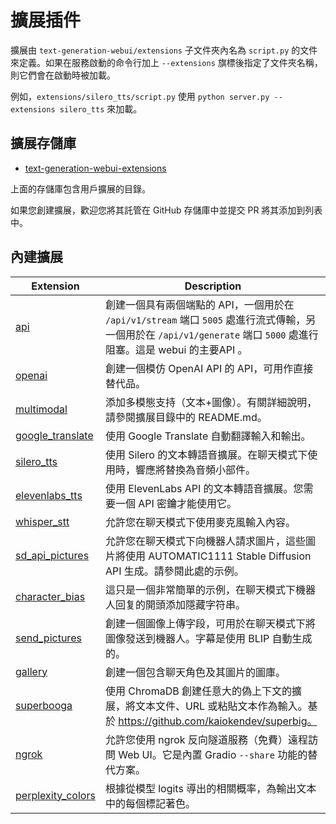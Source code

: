 # 擴展插件

擴展由 `text-generation-webui/extensions` 子文件夾內名為 `script.py` 的文件來定義。如果在服務啟動的命令行加上 `--extensions` 旗標後指定了文件夾名稱，則它們會在啟動時被加載。

例如，`extensions/silero_tts/script.py` 使用 `python server.py --extensions silero_tts` 來加載。

## 擴展存儲庫

- [text-generation-webui-extensions](https://github.com/oobabooga/text-generation-webui-extensions)

上面的存儲庫包含用戶擴展的目錄。

如果您創建擴展，歡迎您將其託管在 GitHub 存儲庫中並提交 PR 將其添加到列表中。

## 內建擴展

|Extension|Description|
|---------|-----------|
|[api](https://github.com/oobabooga/text-generation-webui/tree/main/extensions/api)| 創建一個具有兩個端點的 API，一個用於在 `/api/v1/stream` 端口 `5005` 處進行流式傳輸，另一個用於在 `/api/v1/generate` 端口 `5000` 處進行阻塞。這是 webui 的主要API 。|
|[openai](https://github.com/oobabooga/text-generation-webui/tree/main/extensions/openai)| 創建一個模仿 OpenAI API 的 API，可用作直接替代品。|
|[multimodal](https://github.com/oobabooga/text-generation-webui/tree/main/extensions/multimodal) | 添加多模態支持（文本+圖像）。有關詳細說明，請參閱擴展目錄中的 README.md。|
|[google_translate](https://github.com/oobabooga/text-generation-webui/tree/main/extensions/google_translate)| 使用 Google Translate 自動翻譯輸入和輸出。|
|[silero_tts](https://github.com/oobabooga/text-generation-webui/tree/main/extensions/silero_tts)| 使用 Silero 的文本轉語音擴展。在聊天模式下使用時，響應將替換為音頻小部件。|
|[elevenlabs_tts](https://github.com/oobabooga/text-generation-webui/tree/main/extensions/elevenlabs_tts)| 使用 ElevenLabs API 的文本轉語音擴展。您需要一個 API 密鑰才能使用它。|
|[whisper_stt](https://github.com/oobabooga/text-generation-webui/tree/main/extensions/whisper_stt)| 允許您在聊天模式下使用麥克風輸入內容。 |
|[sd_api_pictures](https://github.com/oobabooga/text-generation-webui/tree/main/extensions/sd_api_pictures)| 允許您在聊天模式下向機器人請求圖片，這些圖片將使用 AUTOMATIC1111 Stable Diffusion API 生成。請參閱此處的示例。|
|[character_bias](https://github.com/oobabooga/text-generation-webui/tree/main/extensions/character_bias)| 這只是一個非常簡單的示例，在聊天模式下機器人回复的開頭添加隱藏字符串。|
|[send_pictures](https://github.com/oobabooga/text-generation-webui/blob/main/extensions/send_pictures/)| 創建一個圖像上傳字段，可用於在聊天模式下將圖像發送到機器人。字幕是使用 BLIP 自動生成的。|
|[gallery](https://github.com/oobabooga/text-generation-webui/blob/main/extensions/gallery/)| 創建一個包含聊天角色及其圖片的圖庫。|
|[superbooga](https://github.com/oobabooga/text-generation-webui/tree/main/extensions/superbooga)| 使用 ChromaDB 創建任意大的偽上下文的擴展，將文本文件、URL 或粘貼文本作為輸入。基於 https://github.com/kaiokendev/superbig。|
|[ngrok](https://github.com/oobabooga/text-generation-webui/tree/main/extensions/ngrok)| 允許您使用 ngrok 反向隧道服務（免費）遠程訪問 Web UI。它是內置 Gradio `--share` 功能的替代方案。 |
|[perplexity_colors](https://github.com/oobabooga/text-generation-webui/tree/main/extensions/perplexity_colors)| 根據從模型 logits 導出的相關概率，為輸出文本中的每個標記著色。|

